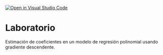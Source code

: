 [![Open in Visual Studio Code](https://classroom.github.com/assets/open-in-vscode-718a45dd9cf7e7f842a935f5ebbe5719a5e09af4491e668f4dbf3b35d5cca122.svg)](https://classroom.github.com/online_ide?assignment_repo_id=12502463&assignment_repo_type=AssignmentRepo)
# Laboratorio

Estimación de coeficientes en un modelo de regresión polinomial usando gradiente descendente.
